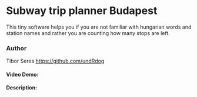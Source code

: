# Subway trip planner Budapest
This tiny software helps you if you are not familiar with hungarian words and station names and rather you are counting how many stops are left.

### Author
Tibor Seres
https://github.com/undRdog

#### Video Demo:  <URL HERE>

#### Description:

    





